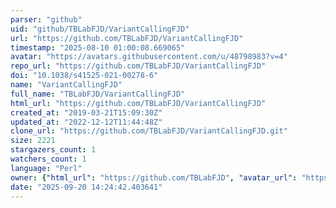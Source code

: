 ```yaml
---
parser: "github"
uid: "github/TBLabFJD/VariantCallingFJD"
url: "https://github.com/TBLabFJD/VariantCallingFJD"
timestamp: "2025-08-10 01:00:08.669065"
avatar: "https://avatars.githubusercontent.com/u/48798983?v=4"
repo_url: "https://github.com/TBLabFJD/VariantCallingFJD"
doi: "10.1038/s41525-021-00278-6"
name: "VariantCallingFJD"
full_name: "TBLabFJD/VariantCallingFJD"
html_url: "https://github.com/TBLabFJD/VariantCallingFJD"
created_at: "2019-03-21T15:09:30Z"
updated_at: "2022-12-12T11:44:48Z"
clone_url: "https://github.com/TBLabFJD/VariantCallingFJD.git"
size: 2221
stargazers_count: 1
watchers_count: 1
language: "Perl"
owner: {"html_url": "https://github.com/TBLabFJD", "avatar_url": "https://avatars.githubusercontent.com/u/48798983?v=4", "login": "TBLabFJD", "type": "User"}
date: "2025-09-20 14:24:42.403641"
---
```

